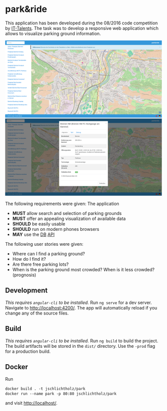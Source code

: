# park&ride
This application has been developed during the 08/2016 code competition by [IT-Talents][1]. The task was to develop a responsive web application which allows to visualize parking ground information.

![Home](home.png)
![Details](details.png)

The following requirements were given: The application
* **MUST** allow search and selection of parking grounds
* **MUST** offer an appealing visualization of available data
* **SHOULD** be easily usable
* **SHOULD** run on modern phones browsers
* **MAY** use the [DB][2] [API][3]

The following user stories were given:
* Where can I find a parking ground?
* How do I find it?
* Are there free parking lots?
* When is the parking ground most crowded? When is it less crowded? (prognosis)

## Development
*This requires `angular-cli` to be installed.*
Run `ng serve` for a dev server. Navigate to [http://localhost:4200/][4]. The app will automatically reload if you change any of the source files.

## Build
*This requires `angular-cli` to be installed.*
Run `ng build` to build the project. The build artifacts will be stored in the `dist/` directory. Use the `-prod` flag for a production build.

## Docker
Run

    docker build . -t jschlichtholz/park
    docker run --name park -p 80:80 jschlichtholz/park

and visit [http://localhost/][5].

[1]: https://www.it-talents.de/
[2]: http://data.deutschebahn.com/
[3]: http://data.deutschebahn.com/dataset/api-parkplatz
[4]: http://localhost:4200/
[5]: http://localhost/

